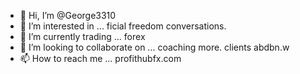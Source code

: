 - 👋 Hi, I’m @George3310   
- 👀 I’m interested in ... ficial freedom conversations.
- 🌱 I’m currently trading  ... forex
- 💞️ I’m looking to collaborate on ... coaching more. clients abdbn.w 
- 📫 How to reach me ...
profithubfx.com
<!---
George3310/George3310 is a ✨ special ✨ repository because its `README.md` (this file) appears on your GitHub profile.
You can click the Preview link to take a look at your changes.
--->
